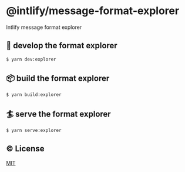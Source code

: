 # @intlify/message-format-explorer

Intlify message format explorer

## 🔨 develop the format explorer

```sh
$ yarn dev:explorer
```

## 📦 build the format explorer

```sh
$ yarn build:explorer
```

## 🏄 serve the format explorer

```sh
$ yarn serve:explorer
```

## ©️ License

[MIT](http://opensource.org/licenses/MIT)
